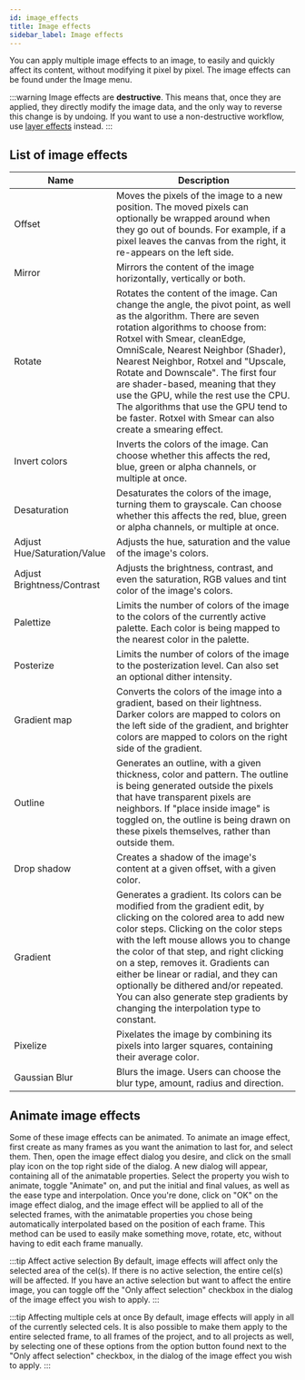 ```yaml
---
id: image_effects
title: Image effects
sidebar_label: Image effects
---
```

You can apply multiple image effects to an image, to easily and quickly affect its content, without modifying it pixel by pixel. The image effects can be found under the Image menu.

:::warning
Image effects are **destructive**. This means that, once they are applied, they directly modify the image data, and the only way to reverse this change is by undoing. If you want to use a non-destructive workflow, use [layer effects](../concepts/layer#layer-effects) instead.
:::

## List of image effects
| Name      | Description |
| ----------- | ----------- |
| Offset | Moves the pixels of the image to a new position. The moved pixels can optionally be wrapped around when they go out of bounds. For example, if a pixel leaves the canvas from the right, it re-appears on the left side. |
| Mirror | Mirrors the content of the image horizontally, vertically or both. |
| Rotate | Rotates the content of the image. Can change the angle, the pivot point, as well as the algorithm. There are seven rotation algorithms to choose from: Rotxel with Smear, cleanEdge, OmniScale, Nearest Neighbor (Shader), Nearest Neighbor, Rotxel and "Upscale, Rotate and Downscale". The first four are shader-based, meaning that they use the GPU, while the rest use the CPU. The algorithms that use the GPU tend to be faster. Rotxel with Smear can also create a smearing effect. |
| Invert colors | Inverts the colors of the image. Can choose whether this affects the red, blue, green or alpha channels, or multiple at once. |
| Desaturation | Desaturates the colors of the image, turning them to grayscale. Can choose whether this affects the red, blue, green or alpha channels, or multiple at once. |
| Adjust Hue/Saturation/Value | Adjusts the hue, saturation and the value of the image's colors. |
| Adjust Brightness/Contrast | Adjusts the brightness, contrast, and even the saturation, RGB values and tint color of the image's colors. |
| Palettize | Limits the number of colors of the image to the colors of the currently active palette. Each color is being mapped to the nearest color in the palette. |
| Posterize | Limits the number of colors of the image to the posterization level. Can also set an optional dither intensity. |
| Gradient map | Converts the colors of the image into a gradient, based on their lightness. Darker colors are mapped to colors on the left side of the gradient, and brighter colors are mapped to colors on the right side of the gradient. |
| Outline | Generates an outline, with a given thickness, color and pattern. The outline is being generated outside the pixels that have transparent pixels are neighbors. If "place inside image" is toggled on, the outline is being drawn on these pixels themselves, rather than outside them. |
| Drop shadow | Creates a shadow of the image's content at a given offset, with a given color. |
| Gradient | Generates a gradient. Its colors can be modified from the gradient edit, by clicking on the colored area to add new color steps. Clicking on the color steps with the left mouse allows you to change the color of that step, and right clicking on a step, removes it. Gradients can either be linear or radial, and they can optionally be dithered and/or repeated. You can also generate step gradients by changing the interpolation type to constant. |
| Pixelize | Pixelates the image by combining its pixels into larger squares, containing their average color. |
| Gaussian Blur | Blurs the image. Users can choose the blur type, amount, radius and direction. |

## Animate image effects
Some of these image effects can be animated. To animate an image effect, first create as many frames as you want the animation to last for, and select them. Then, open the image effect dialog you desire, and click on the small play icon on the top right side of the dialog. A new dialog will appear, containing all of the animatable properties. Select the property you wish to animate, toggle "Animate" on, and put the initial and final values, as well as the ease type and interpolation. Once you're done, click on "OK" on the image effect dialog, and the image effect will be applied to all of the selected frames, with the animatable properties you chose being automatically interpolated based on the position of each frame. This method can be used to easily make something move, rotate, etc, without having to edit each frame manually.

:::tip Affect active selection
By default, image effects will affect only the selected area of the cel(s). If there is no active selection, the entire cel(s) will be affected. If you have an active selection but want to affect the entire image, you can toggle off the "Only affect selection" checkbox in the dialog of the image effect you wish to apply.
:::

:::tip Affecting multiple cels at once
By default, image effects will apply in all of the currently selected cels. It is also possible to make them apply to the entire selected frame, to all frames of the project, and to all projects as well, by selecting one of these options from the option button found next to the "Only affect selection" checkbox, in the dialog of the image effect you wish to apply.
:::
